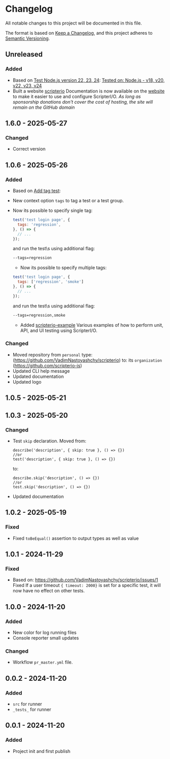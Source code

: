 # Changelog

All notable changes to this project will be documented in this file.

The format is based on [Keep a Changelog](https://keepachangelog.com/en/1.0.0/),
and this project adheres to [Semantic Versioning](https://semver.org/spec/v2.0.0.html).

## Unreleased
### Added
- Based on [Test Node.js version 22, 23, 24](https://github.com/scripterio-js/scripterio/issues/23):
  [Tested on: Node.js - v18, v20, v22, v23, v24](https://github.com/scripterio-js/scripterio/issues/23#issuecomment-2912376442)
- Built a website [scripterio](https://scripterio-js.github.io/scripterio/)
  Documentation is now available on the [website](https://scripterio-js.github.io/scripterio/) to make it easier to use and configure ScripterI/O.
  *As long as sponsorship donations don't cover the cost of hosting, the site will remain on the GitHub domain*

## 1.6.0 - 2025-05-27
### Changed
- Correct version

## 1.0.6 - 2025-05-26
### Added
- Based on [Add tag test](https://github.com/scripterio-js/scripterio/issues/15):
- New context option `tags` to tag a test or a test group.
- Now its possible to specify single tag:
  
  ```js
  test('test login page', {
    tags: 'regression',
  }, () => {
    // ...
  });
  ```
  and run the test\s using additional flag:
  ```bash
  --tags=regression
  ```
  
   -  Now its possible to specify multiple tags:
  ```js
  test('test login page', {
    tags: ['regression', 'smoke']
  }, () => {
    // ...
  });
  ```
  and run the test\s using additional flag:
  
  ```bash
  --tags=regression,smoke
  ```
  
  - Added [scripterio-example](https://github.com/scripterio-js/scripterio-example)
    Various examples of how to perform unit, API, and UI testing using ScripterI/O.

### Changed
- Moved repository from `personal` type: (https://github.com/VadimNastoyashchy/scripterio)
  to: its `organization` (https://github.com/scripterio-js)
- Updated CLI help message
- Updated documentation
- Updated logo

## 1.0.5 - 2025-05-21

## 1.0.3 - 2025-05-20
### Changed
- Test `skip` declaration. Moved from:
  ```
  describe('description', { skip: true }, () => {})
  //or
  test('description', { skip: true }, () => {})
  ```
  to:
  ```
  describe.skip('description', () => {})
  //or
  test.skip('description', () => {})
  ```
- Updated documentation

## 1.0.2 - 2025-05-19
### Fixed
- Fixed `toBeEqual()` assertion to output types as well as value

## 1.0.1 - 2024-11-29
### Fixed
- Based on: https://github.com/VadimNastoyashchy/scripterio/issues/1
  Fixed If a user timeout `{ timeout: 2000}` is set for a specific test, it will now have no effect on other tests.

## 1.0.0 - 2024-11-20
### Added
- New color for log running files
- Console reporter small updates

### Changed
- Workflow `pr_master.yml` file.

## 0.0.2 - 2024-11-20
### Added
- `src` for runner
- `_tests_` for runner

## 0.0.1 - 2024-11-20
### Added
- Project init and first publish
